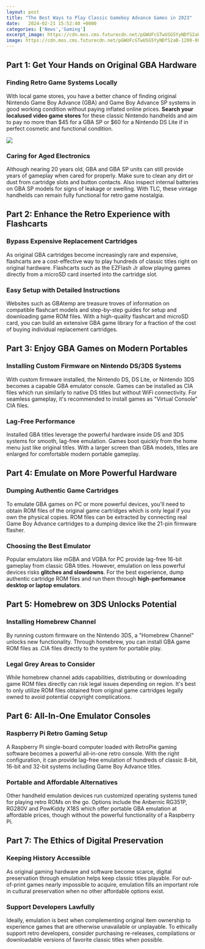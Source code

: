 ```yaml
---
layout: post
title: "The Best Ways to Play Classic Gameboy Advance Games in 2023"
date:   2024-02-21 15:52:40 +0000
categories: ['News','Gaming']
excerpt_image: https://cdn.mos.cms.futurecdn.net/pGWUFcGTwUSG5YyNDfS2aB-1200-80.jpg
image: https://cdn.mos.cms.futurecdn.net/pGWUFcGTwUSG5YyNDfS2aB-1200-80.jpg
---
```


## Part 1: Get Your Hands on Original GBA Hardware 
### Finding Retro Game Systems Locally
With local game stores, you have a better chance of finding original Nintendo Game Boy Advance (GBA) and Game Boy Advance SP systems in good working condition without paying inflated online prices. **Search your localused video game stores** for these classic Nintendo handhelds and aim to pay no more than $45 for a GBA SP or $60 for a Nintendo DS Lite if in perfect cosmetic and functional condition.

![](https://cdn.mos.cms.futurecdn.net/pGWUFcGTwUSG5YyNDfS2aB-1200-80.jpg)
### Caring for Aged Electronics  
Although nearing 20 years old, GBA and GBA SP units can still provide years of gameplay when cared for properly. Make sure to clean any dirt or dust from cartridge slots and button contacts. Also inspect internal batteries on GBA SP models for signs of leakage or swelling. With TLC, these vintage handhelds can remain fully functional for retro game nostalgia.
## Part 2: Enhance the Retro Experience with Flashcarts
### Bypass Expensive Replacement Cartridges  
As original GBA cartridges become increasingly rare and expensive, flashcarts are a cost-effective way to play hundreds of classic titles right on original hardware. Flashcarts such as the EZFlash Jr allow playing games directly from a microSD card inserted into the cartridge slot.
### Easy Setup with Detailed Instructions
Websites such as GBAtemp are treasure troves of information on compatible flashcart models and step-by-step guides for setup and downloading game ROM files. With a high-quality flashcart and microSD card, you can build an extensive GBA game library for a fraction of the cost of buying individual replacement cartridges.
## Part 3: Enjoy GBA Games on Modern Portables
### Installing Custom Firmware on Nintendo DS/3DS Systems
With custom firmware installed, the Nintendo DS, DS Lite, or Nintendo 3DS becomes a capable GBA emulator console. Games can be installed as CIA files which run similarly to native DS titles but without WiFi connectivity. For seamless gameplay, it's recommended to install games as "Virtual Console" CIA files.
### Lag-Free Performance 
Installed GBA titles leverage the powerful hardware inside DS and 3DS systems for smooth, lag-free emulation. Games boot quickly from the home menu just like original titles. With a larger screen than GBA models, titles are enlarged for comfortable modern portable gameplay.
## Part 4: Emulate on More Powerful Hardware  
### Dumping Authentic Game Cartridges  
To emulate GBA games on PC or more powerful devices, you'll need to obtain ROM files of the original game cartridges which is only legal if you own the physical copies. ROM files can be extracted by connecting real Game Boy Advance cartridges to a dumping device like the 21-pin firmware flasher.
### Choosing the Best Emulator  
Popular emulators like mGBA and VGBA for PC provide lag-free 16-bit gameplay from classic GBA titles. However, emulation on less powerful devices risks **glitches and slowdowns**. For the best experience, dump authentic cartridge ROM files and run them through **high-performance desktop or laptop emulators**.
## Part 5: Homebrew on 3DS Unlocks Potential 
### Installing Homebrew Channel
By running custom firmware on the Nintendo 3DS, a "Homebrew Channel" unlocks new functionality. Through homebrew, you can install GBA game ROM files as .CIA files directly to the system for portable play.
### Legal Grey Areas to Consider  
While homebrew channel adds capabilities, distributing or downloading game ROM files directly can risk legal issues depending on region. It's best to only utilize ROM files obtained from original game cartridges legally owned to avoid potential copyright complications.
## Part 6: All-In-One Emulator Consoles 
### Raspberry Pi Retro Gaming Setup  
A Raspberry Pi single-board computer loaded with RetroPie gaming software becomes a powerful all-in-one retro console. With the right configuration, it can provide lag-free emulation of hundreds of classic 8-bit, 16-bit and 32-bit systems including Game Boy Advance titles. 
### Portable and Affordable Alternatives  
Other handheld emulation devices run customized operating systems tuned for playing retro ROMs on the go. Options include the Anbernic RG351P, RG280V and PowKiddy X18S which offer portable GBA emulation at affordable prices, though without the powerful functionality of a Raspberry Pi.
## Part 7: The Ethics of Digital Preservation
### Keeping History Accessible   
As original gaming hardware and software become scarce, digital preservation through emulation helps keep classic titles playable. For out-of-print games nearly impossible to acquire, emulation fills an important role in cultural preservation when no other affordable options exist.
### Support Developers Lawfully 
Ideally, emulation is best when complementing original item ownership to experience games that are otherwise unavailable or unplayable. To ethically support retro developers, consider purchasing re-releases, compilations or downloadable versions of favorite classic titles when possible.